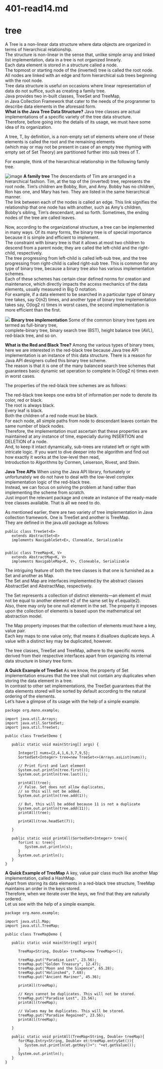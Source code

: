 # 401-read14.md
# tree

A Tree is a non-linear data structure where data objects are organized in terms of hierarchical relationship.<br />
The structure is non-linear in the sense that, unlike simple array and linked list implementation, data in a tree is not organized linearly. <br />
Each data element is stored in a structure called a node. <br />
The topmost or starting node of the (inverted) tree is called the root node.<br />
All nodes are linked with an edge and form hierarchical sub trees beginning with the root node.<br />
Tree data structure is useful on occasions where linear representation of data do not suffice, such as creating a family tree.<br />
Java provides two in-built classes, TreeSet and TreeMap,<br />
in Java Collection Framework that cater to the needs of the programmer to describe data elements in the aforesaid form.<br />
**What is the Java Tree Data Structure?**
Java tree classes are actual implementations of a specific variety of the tree data structure. <br />
Therefore, before going into the details of its usage, we must have some idea of its organization.<br />

A tree, T, by definition, is a non-empty set of elements where one of these elements is called the root and the remaining elements <br />
(which may or may not be present in case of an empty tree rhyming with empty set of Set Theory) are partitioned further into sub trees of T.<br />

For example, think of the hierarchical relationship in the following family tree.<br />


![image](https://devcomprd.wpengine.com/wp-content/uploads/2021/03/Tree1.jpg)
**A family tree**
The descendants of Tim are arranged in a hierarchical fashion. Tim, at the top of the (inverted) tree, represents the root node. Tim‘s children are Bobby, Ron, and Amy. Bobby has no children, Ron has one, and Mary has two. They are listed in the same hierarchical manner.<br />
The link between each of the nodes is called an edge. This link signifies the relationship that one node has with another, such as Amy‘s children, Bobby‘s sibling, Tim‘s descendant, and so forth. Sometimes, the ending nodes of the tree are called leaves.<br />

Now, according to the organizational structure, a tree can be implemented in many ways. Of its many forms, the binary tree is of special importance because it is simple and efficient to implement. <br />
The constraint with binary tree is that it allows at most two children to descend from a parent node; they are called the left-child and the right-child, respectively.<br />
The tree progressing from left-child is called left-sub tree, and the tree progressing from right-child is called right-sub tree. This is common for any type of binary tree, because a binary tree also has various implementation schemes.<br />
Each of these schemes has certain clear defined norms for creation and maintenance, which directly impacts the access mechanics of the data elements, usually measured in Big O notation. <br />
For example, if a data element to be searched in a particular type of binary tree takes, say O(n2) times, and another type of binary tree implementation takes say, O(log2 n) times in worst cases, the second implementation is more efficient than the first.<br />

![](https://devcomprd.wpengine.com/wp-content/uploads/2021/03/Tree2.jpg)
**Binary tree implementation**
Some of the common binary tree types are termed as full-binary tree,<br />
complete-binary tree, binary search tree (BST), height balance tree (AVL), red-black tree, and so on.<br />

**What is the Red and Black Tree?**
Among the various types of binary trees, here we are interested in the red-black tree because Java tree API implementation is an instance of this data structure. There is a reason for Java API designers culled this binary tree scheme. <br />
The reason is that it is one of the many balanced search tree schemes that guarantees basic dynamic set operation to complete in O(log2 n) times even in worst cases.<br />

The properties of the red-black tree schemes are as follows:<br />

The red-black tree keeps one extra bit of information per node to denote its color, red or black.<br />
The root is always black.<br />
Every leaf is black.<br />
Both the children of a red node must be black.<br />
For each node, all simple paths from node to descendant leaves contain the same number of black nodes.<br />
Therefore, the implementation must ascertain that these properties are maintained at any instance of time, especially during INSERTION and DELETION of a node.<br />
And, to keep it intact dynamically, sub-trees are rotated left or right with intricate logic. If you want to dive deeper into the algorithm and find out how exactly it works at the low-level then read, <br />
Introduction to Algorithms by Cormen, Leiserson, Rivest, and Stein.<br />

**Java Tree APIs**
When using the Java API library, fortunately or unfortunately we do not have to deal with the low-level complex implementation logic of the red-black tree. <br />
Instead, we can focus on solving the problem at hand rather than implementing the scheme from scratch. <br />
Just import the relevant package and create an instance of the ready-made tree classes available. That is all we need to do.<br />

As mentioned earlier, there are two variety of tree implementation in Java collection framework. One is TreeSet and another is TreeMap. <br />
They are defined in the java.util package as follows:<br />
```
public class TreeSet<E>
   extends AbstractSet<E>
   implements NavigableSet<E>, Cloneable, Serializable


public class TreeMap<K, V>
   extends AbstractMap<K, V>
   implements NavigableMap<K, V>, Cloneable, Serializable
```
The intriguing feature of both the tree classes is that one is furnished as a Set and another as Map. <br />
The Set and Map are interfaces implemented by the abstract classes AbstractSet and AbstractMap, respectively.<br />

The Set represents a collection of distinct elements—an element e1 must not be equal to another element e2 of the same set by e1.equal(e2). <br />
Also, there may only be one null element in the set. 
The property it imposes upon the collection of elements is based upon the mathematical set abstraction model.<br />

The Map property imposes that the collection of elements must have a key, value pair. <br />
Each key maps to one value only; that means it disallows duplicate keys. A value with a distinct key may be duplicated, however.<br />

The tree classes, TreeSet and TreeMap, adhere to the specific norms derived from their respective interfaces apart from organizing its internal data structure in binary tree form.<br />

**A Quick Example of TreeSet**
As we know, the property of Set implementation ensures that the tree shall not contain any duplicates when storing the data element in a tree. <br />
In contrast to other set implementations, the TreeSet guarantees that the data elements stored will be sorted by default according to the natural ordering of the elements.<br />
Let’s have a glimpse of its usage with the help of a simple example.<br />
```
package org.mano.example;

import java.util.Arrays;
import java.util.SortedSet;
import java.util.TreeSet;

public class TreeSetDemo {

   public static void main(String[] args) {

      Integer[] nums={2,4,1,6,3,7,9,5};
      SortedSet<Integer> tree=new TreeSet<>(Arrays.asList(nums));

      // Print first and last element
      System.out.println(tree.first());
      System.out.println(tree.last());

      printAll(tree);
      // False. Set does not allow duplicates,
      // so this will not be added.
      System.out.println(tree.add(1));

      // But, this will be added because 11 is not a duplicate
      System.out.println(tree.add(11));
      printAll(tree);

      printAll(tree.headSet(7));

   }

   public static void printAll(SortedSet<Integer> tree){
      for(int s: tree){
         System.out.println(s);
      }
      System.out.println();
   }
}
```
**A Quick Example of TreeMap**
A key, value pair class much like another Map implementation, called a HashMap. <br />
Apart from storing its data elements in a red-black tree structure, TreeMap maintains an order in the keys stored.<br />
Therefore, when we iterate over the keys, we find that they are naturally ordered. <br />
Let us see with the help of a simple example.<br />
```
package org.mano.example;

import java.util.Map;
import java.util.TreeMap;

public class TreeMapDemo {

   public static void main(String[] args){

      TreeMap<String, Double> treeMap=new TreeMap<>();

      treeMap.put("Paradise Lost", 23.56);
      treeMap.put("Golden Treasury", 12.47);
      treeMap.put("Moon and the Sixpence", 65.28);
      treeMap.put("Holinshed", 7.68);
      treeMap.put("Ancient Mariner", 45.36);

      printAll(treeMap);

      // Keys cannot be duplicates. This will not be stored.
      treeMap.put("Paradise Lost", 23.56);
      printAll(treeMap);

      // Values may be duplicates. This will be stored.
      treeMap.put("Paradise Regained", 23.56);
      printAll(treeMap);

   }

   public static void printAll(TreeMap<String, Double> treeMap){
      for(Map.Entry<String, Double> et:treeMap.entrySet()){
         System.out.println(et.getKey()+": "+et.getValue());
      }
      System.out.println();
   }
}
```










